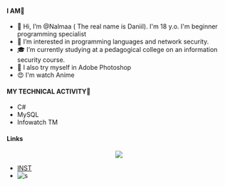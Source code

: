 #### I AM🌵
+ 👋 Hi, I’m @Nalmaa ( The real name is Daniil). I'm 18 y.o. I'm beginner programming specialist
+ 👀 I’m interested in programming languages and network security.
+ 🎓 I’m currently studying at a pedagogical college on an information security course. 
+ 🌱 I also try myself in Adobe Photoshop 
+ 😍 I'm watch Anime

#### MY TECHNICAL ACTIVITY👾
* C#
* MySQL
* Infowatch TM


#### Links
<p align='center'>
   <a href="https://tay0ta/">
       <img src="https://upload.wikimedia.org/wikipedia/commons/thumb/2/21/VK.com-logo.svg/192px-VK.com-logo.svg.png"/>

* [INST](https://instagram.com/video.narkotiki/)
* ![s](https://w7.pngwing.com/pngs/212/174/png-transparent-vk-computer-icons-social-networking-service-social-media-social-media-trademark-logo-social-media-thumbnail.png)




<!---
Nalmaa/Nalmaa is a ✨ special ✨ repository because its `README.md` (this file) appears on your GitHub profile.
You can click the Preview link to take a look at your changes.
--->
